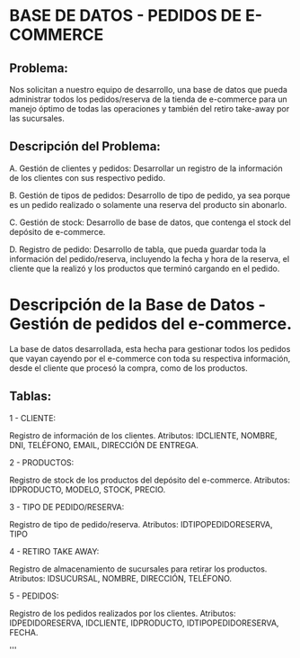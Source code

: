 
# BASE DE DATOS - PEDIDOS DE E-COMMERCE

## Problema:

Nos solicitan a nuestro equipo de desarrollo, una base de datos que pueda administrar todos los pedidos/reserva de la tienda de e-commerce para un manejo óptimo de todas las operaciones y también del retiro take-away por las sucursales.

## Descripción del Problema:

A. Gestión de clientes y pedidos: Desarrollar un registro de la información de los clientes con sus respectivo pedido.

B. Gestión de tipos de pedidos: Desarrollo de tipo de pedido, ya sea porque es un pedido realizado o solamente una reserva del producto sin abonarlo.

C. Gestión de stock: Desarrollo de base de datos, que contenga el stock del depósito de e-commerce.

D. Registro de pedido: Desarrollo de tabla, que pueda guardar toda la información del pedido/reserva, incluyendo la fecha y hora de la reserva, el cliente que la realizó y los productos que terminó cargando en el pedido.

# Descripción de la Base de Datos - Gestión de pedidos del e-commerce.

La base de datos desarrollada, esta hecha para gestionar todos los pedidos que vayan cayendo por el e-commerce con toda su respectiva información, desde el cliente que procesó la compra, como de los productos.



## Tablas:

1 - CLIENTE: 

Registro de información de los clientes.
Atributos: IDCLIENTE, NOMBRE, DNI, TELÉFONO, EMAIL, DIRECCIÓN DE ENTREGA.

2 - PRODUCTOS:

Registro de stock de los productos del depósito del e-commerce.
Atributos: IDPRODUCTO, MODELO, STOCK, PRECIO.

3 - TIPO DE PEDIDO/RESERVA:

Registro de tipo de pedido/reserva.
Atributos: IDTIPOPEDIDORESERVA, TIPO


4 - RETIRO TAKE AWAY:

Registro de almacenamiento de sucursales para retirar los productos.
Atributos: IDSUCURSAL, NOMBRE, DIRECCIÓN, TELÉFONO.

5 - PEDIDOS:

Registro de los pedidos realizados por los clientes.
Atributos: IDPEDIDORESERVA, IDCLIENTE, IDPRODUCTO, IDTIPOPEDIDORESERVA, FECHA.



'''









